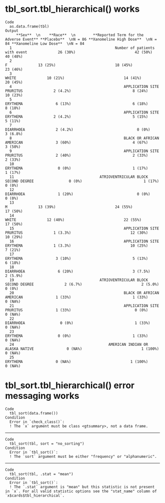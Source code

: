 # tbl_sort.tbl_hierarchical() works

    Code
      as.data.frame(tbl)
    Output
         **Sex**  \n    **Race**  \n        **Reported Term for the Adverse Event** **Placebo**  \nN = 86 **Xanomeline High Dose**  \nN = 84 **Xanomeline Low Dose**  \nN = 84
      1                                               Number of patients with event              26 (30%)                           42 (50%)                          40 (48%)
      2                                                                           F              13 (25%)                           18 (45%)                          23 (46%)
      3                                                                       WHITE              10 (21%)                           14 (41%)                          20 (45%)
      4                                                   APPLICATION SITE PRURITUS              2 (4.2%)                            8 (24%)                          10 (23%)
      5                                                                    ERYTHEMA               6 (13%)                            6 (18%)                           8 (18%)
      6                                                   APPLICATION SITE ERYTHEMA              2 (4.2%)                            5 (15%)                           5 (11%)
      7                                                                   DIARRHOEA              2 (4.2%)                             0 (0%)                          3 (6.8%)
      8                                                   BLACK OR AFRICAN AMERICAN               3 (60%)                            4 (67%)                           3 (50%)
      9                                                   APPLICATION SITE PRURITUS               2 (40%)                            2 (33%)                           2 (33%)
      10                                                                   ERYTHEMA                0 (0%)                            1 (17%)                           1 (17%)
      11                                       ATRIOVENTRICULAR BLOCK SECOND DEGREE                0 (0%)                            1 (17%)                            0 (0%)
      12                                                                  DIARRHOEA               1 (20%)                             0 (0%)                            0 (0%)
      13                                                                          M              13 (39%)                           24 (55%)                          17 (50%)
      14                                                                      WHITE              12 (40%)                           22 (55%)                          17 (50%)
      15                                                  APPLICATION SITE PRURITUS              1 (3.3%)                           12 (30%)                          10 (29%)
      16                                                  APPLICATION SITE ERYTHEMA              1 (3.3%)                           10 (25%)                           7 (21%)
      17                                                                   ERYTHEMA               3 (10%)                            5 (13%)                           6 (18%)
      18                                                                  DIARRHOEA               6 (20%)                           3 (7.5%)                          2 (5.9%)
      19                                       ATRIOVENTRICULAR BLOCK SECOND DEGREE              2 (6.7%)                           2 (5.0%)                            0 (0%)
      20                                                  BLACK OR AFRICAN AMERICAN               1 (33%)                            1 (33%)                           0 (NA%)
      21                                                  APPLICATION SITE PRURITUS               1 (33%)                             0 (0%)                           0 (NA%)
      22                                                                  DIARRHOEA                0 (0%)                            1 (33%)                           0 (NA%)
      23                                                                   ERYTHEMA                0 (0%)                            1 (33%)                           0 (NA%)
      24                                           AMERICAN INDIAN OR ALASKA NATIVE               0 (NA%)                           1 (100%)                           0 (NA%)
      25                                                                   ERYTHEMA               0 (NA%)                           1 (100%)                           0 (NA%)

# tbl_sort.tbl_hierarchical() error messaging works

    Code
      tbl_sort(data.frame())
    Condition
      Error in `check_class()`:
      ! The `x` argument must be class <gtsummary>, not a data frame.

---

    Code
      tbl_sort(tbl, sort = "no_sorting")
    Condition
      Error in `tbl_sort()`:
      ! The `sort` argument must be either "frequency" or "alphanumeric".

---

    Code
      tbl_sort(tbl, .stat = "mean")
    Condition
      Error in `tbl_sort()`:
      ! The `.stat` argument is "mean" but this statistic is not present in `x`. For all valid statistic options see the "stat_name" column of `x$cards$tbl_hierarchical`.

